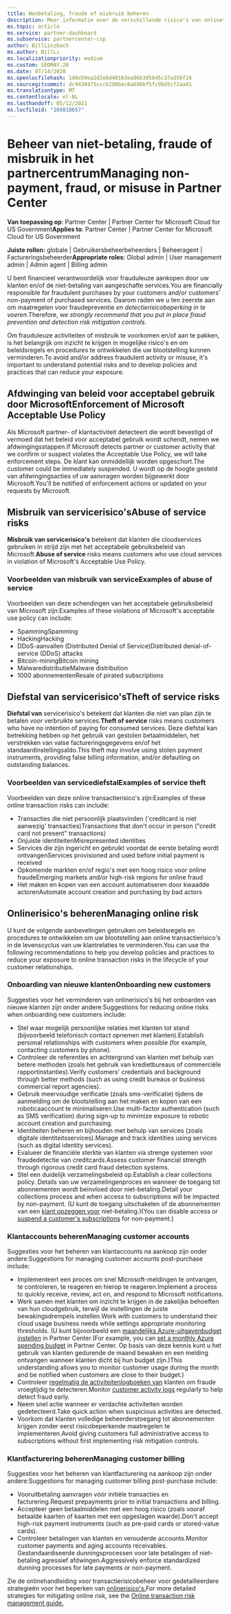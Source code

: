 ```yaml
---
title: Wanbetaling, fraude of misbruik beheren
description: Meer informatie over de verschillende risico's van onlinetransacties en de best practices voor het beheren en beperken van deze risico's in Partner Center.
ms.topic: article
ms.service: partner-dashboard
ms.subservice: partnercenter-csp
author: BillLinzbach
ms.author: BillLi
ms.localizationpriority: medium
ms.custom: SEOMAY.20
ms.date: 07/14/2020
ms.openlocfilehash: 1d8e59ea2d2e8d40163ea06b305845c37a356f16
ms.sourcegitcommit: dc9438475ccc6298bec6a698bf5fc9bd5cf2aa81
ms.translationtype: MT
ms.contentlocale: nl-NL
ms.lasthandoff: 05/12/2021
ms.locfileid: "109818657"
---
```

# <a name="managing-non-payment-fraud-or-misuse-in-partner-center"></a><span data-ttu-id="cd110-103">Beheer van niet-betaling, fraude of misbruik in het partnercentrum</span><span class="sxs-lookup"><span data-stu-id="cd110-103">Managing non-payment, fraud, or misuse in Partner Center</span></span>

<span data-ttu-id="cd110-104">**Van toepassing op**: Partner Center | Partner Center for Microsoft Cloud for US Government</span><span class="sxs-lookup"><span data-stu-id="cd110-104">**Applies to**: Partner Center | Partner Center for Microsoft Cloud for US Government</span></span>

<span data-ttu-id="cd110-105">**Juiste rollen:** globale | Gebruikersbeheerbeheerders | Beheeragent | Factureringsbeheerder</span><span class="sxs-lookup"><span data-stu-id="cd110-105">**Appropriate roles**: Global admin | User management admin | Admin agent | Billing admin</span></span>

<span data-ttu-id="cd110-106">U bent financieel verantwoordelijk voor frauduleuze aankopen door uw klanten en/of de niet-betaling van aangeschafte services.</span><span class="sxs-lookup"><span data-stu-id="cd110-106">You are financially responsible for fraudulent purchases by your customers and/or customers' non-payment of purchased services.</span></span> <span data-ttu-id="cd110-107">Daarom raden we u ten zeerste aan om maatregelen voor fraudepreventie *en detectierisicobeperking in te voeren.*</span><span class="sxs-lookup"><span data-stu-id="cd110-107">Therefore, *we strongly recommend that you put in place fraud prevention and detection risk mitigation controls*.</span></span>

<span data-ttu-id="cd110-108">Om frauduleuze activiteiten of misbruik te voorkomen en/of aan te pakken, is het belangrijk om inzicht te krijgen in mogelijke risico's en om beleidsregels en procedures te ontwikkelen die uw blootstelling kunnen verminderen.</span><span class="sxs-lookup"><span data-stu-id="cd110-108">To avoid and/or address fraudulent activity or misuse, it's important to understand potential risks and to develop policies and practices that can reduce your exposure.</span></span>

## <a name="enforcement-of-microsoft-acceptable-use-policy"></a><span data-ttu-id="cd110-109">Afdwinging van beleid voor acceptabel gebruik door Microsoft</span><span class="sxs-lookup"><span data-stu-id="cd110-109">Enforcement of Microsoft Acceptable Use Policy</span></span>

<span data-ttu-id="cd110-110">Als Microsoft partner- of klantactiviteit detecteert die wordt bevestigd of vermoed dat het beleid voor acceptabel gebruik wordt schendt, nemen we afdwingingsstappen.</span><span class="sxs-lookup"><span data-stu-id="cd110-110">If Microsoft detects partner or customer activity that we confirm or suspect violates the Acceptable Use Policy, we will take enforcement steps.</span></span> <span data-ttu-id="cd110-111">De klant kan onmiddellijk worden opgeschort.</span><span class="sxs-lookup"><span data-stu-id="cd110-111">The customer could be immediately suspended.</span></span> <span data-ttu-id="cd110-112">U wordt op de hoogte gesteld van afdwingingsacties of uw aanvragen worden bijgewerkt door Microsoft.</span><span class="sxs-lookup"><span data-stu-id="cd110-112">You'll be notified of enforcement actions or updated on your requests by Microsoft.</span></span>

## <a name="abuse-of-service-risks"></a><span data-ttu-id="cd110-113">Misbruik van servicerisico's</span><span class="sxs-lookup"><span data-stu-id="cd110-113">Abuse of service risks</span></span>

<span data-ttu-id="cd110-114">**Misbruik van servicerisico's** betekent dat klanten die cloudservices gebruiken in strijd zijn met het acceptabele gebruiksbeleid van Microsoft.</span><span class="sxs-lookup"><span data-stu-id="cd110-114">**Abuse of service** risks means customers who use cloud services in violation of Microsoft's Acceptable Use Policy.</span></span>

### <a name="examples-of-abuse-of-service"></a><span data-ttu-id="cd110-115">Voorbeelden van misbruik van service</span><span class="sxs-lookup"><span data-stu-id="cd110-115">Examples of abuse of service</span></span>

<span data-ttu-id="cd110-116">Voorbeelden van deze schendingen van het acceptabele gebruiksbeleid van Microsoft zijn:</span><span class="sxs-lookup"><span data-stu-id="cd110-116">Examples of these violations of Microsoft's acceptable use policy can include:</span></span>

- <span data-ttu-id="cd110-117">Spamming</span><span class="sxs-lookup"><span data-stu-id="cd110-117">Spamming</span></span>
- <span data-ttu-id="cd110-118">Hacking</span><span class="sxs-lookup"><span data-stu-id="cd110-118">Hacking</span></span>
- <span data-ttu-id="cd110-119">DDoS-aanvallen (Distributed Denial of Service)</span><span class="sxs-lookup"><span data-stu-id="cd110-119">Distributed denial-of-service (DDoS) attacks</span></span>
- <span data-ttu-id="cd110-120">Bitcoin-mining</span><span class="sxs-lookup"><span data-stu-id="cd110-120">Bitcoin mining</span></span>
- <span data-ttu-id="cd110-121">Malwaredistributie</span><span class="sxs-lookup"><span data-stu-id="cd110-121">Malware distribution</span></span>
- <span data-ttu-id="cd110-122">1000 abonnementen</span><span class="sxs-lookup"><span data-stu-id="cd110-122">Resale of pirated subscriptions</span></span>

## <a name="theft-of-service-risks"></a><span data-ttu-id="cd110-123">Diefstal van servicerisico's</span><span class="sxs-lookup"><span data-stu-id="cd110-123">Theft of service risks</span></span>

<span data-ttu-id="cd110-124">**Diefstal van** servicerisico's betekent dat klanten die niet van plan zijn te betalen voor verbruikte services.</span><span class="sxs-lookup"><span data-stu-id="cd110-124">**Theft of service** risks means customers who have no intention of paying for consumed services.</span></span> <span data-ttu-id="cd110-125">Deze diefstal kan betrekking hebben op het gebruik van gestolen betaalmiddelen, het verstrekken van valse factureringsgegevens en/of het standaardinstellingsaldo.</span><span class="sxs-lookup"><span data-stu-id="cd110-125">This theft may involve using stolen payment instruments, providing false billing information, and/or defaulting on outstanding balances.</span></span>

### <a name="examples-of-service-theft"></a><span data-ttu-id="cd110-126">Voorbeelden van servicediefstal</span><span class="sxs-lookup"><span data-stu-id="cd110-126">Examples of service theft</span></span>

<span data-ttu-id="cd110-127">Voorbeelden van deze online transactierisico's zijn:</span><span class="sxs-lookup"><span data-stu-id="cd110-127">Examples of these online transaction risks can include:</span></span>

- <span data-ttu-id="cd110-128">Transacties die niet persoonlijk plaatsvinden ('creditcard is niet aanwezig' transacties)</span><span class="sxs-lookup"><span data-stu-id="cd110-128">Transactions that don't occur in person ("credit card not present" transactions)</span></span>
- <span data-ttu-id="cd110-129">Onjuiste identiteiten</span><span class="sxs-lookup"><span data-stu-id="cd110-129">Misrepresented identities</span></span>
- <span data-ttu-id="cd110-130">Services die zijn ingericht en gebruikt voordat de eerste betaling wordt ontvangen</span><span class="sxs-lookup"><span data-stu-id="cd110-130">Services provisioned and used before initial payment is received</span></span>
- <span data-ttu-id="cd110-131">Opkomende markten en/of regio's met een hoog risico voor online fraude</span><span class="sxs-lookup"><span data-stu-id="cd110-131">Emerging markets and/or high-risk regions for online fraud</span></span>
- <span data-ttu-id="cd110-132">Het maken en kopen van een account automatiseren door kwaadde actoren</span><span class="sxs-lookup"><span data-stu-id="cd110-132">Automate account creation and purchasing by bad actors</span></span>

## <a name="managing-online-risk"></a><span data-ttu-id="cd110-133">Onlinerisico's beheren</span><span class="sxs-lookup"><span data-stu-id="cd110-133">Managing online risk</span></span>

<span data-ttu-id="cd110-134">U kunt de volgende aanbevelingen gebruiken om beleidsregels en procedures te ontwikkelen om uw blootstelling aan online transactierisico's in de levenscyclus van uw klantrelaties te verminderen.</span><span class="sxs-lookup"><span data-stu-id="cd110-134">You can use the following recommendations to help you develop policies and practices to reduce your exposure to online transaction risks in the lifecycle of your customer relationships.</span></span>

### <a name="onboarding-new-customers"></a><span data-ttu-id="cd110-135">Onboarding van nieuwe klanten</span><span class="sxs-lookup"><span data-stu-id="cd110-135">Onboarding new customers</span></span>

<span data-ttu-id="cd110-136">Suggesties voor het verminderen van onlinerisico's bij het onboarden van nieuwe klanten zijn onder andere:</span><span class="sxs-lookup"><span data-stu-id="cd110-136">Suggestions for reducing online risks when onboarding new customers include:</span></span>

- <span data-ttu-id="cd110-137">Stel waar mogelijk persoonlijke relaties met klanten tot stand (bijvoorbeeld telefonisch contact opnemen met klanten).</span><span class="sxs-lookup"><span data-stu-id="cd110-137">Establish personal relationships with customers when possible (for example, contacting customers by phone).</span></span>
- <span data-ttu-id="cd110-138">Controleer de referenties en achtergrond van klanten met behulp van betere methoden (zoals het gebruik van kredietbureaus of commerciële rapportinstanties).</span><span class="sxs-lookup"><span data-stu-id="cd110-138">Verify customers' credentials and background through better methods (such as using credit bureaus or business commercial report agencies).</span></span>
- <span data-ttu-id="cd110-139">Gebruik meervoudige verificatie (zoals sms-verificatie) tijdens de aanmelding om de blootstelling aan het maken en kopen van een roboticaaccount te minimaliseren.</span><span class="sxs-lookup"><span data-stu-id="cd110-139">Use multi-factor authentication (such as SMS verification) during sign-up to minimize exposure to robotic account creation and purchasing.</span></span>
- <span data-ttu-id="cd110-140">Identiteiten beheren en bijhouden met behulp van services (zoals digitale identiteitsservices).</span><span class="sxs-lookup"><span data-stu-id="cd110-140">Manage and track identities using services (such as digital identity services).</span></span>
- <span data-ttu-id="cd110-141">Evalueer de financiële sterkte van klanten via strenge systemen voor fraudedetectie van creditcards.</span><span class="sxs-lookup"><span data-stu-id="cd110-141">Assess customer financial strength through rigorous credit card fraud detection systems.</span></span>
- <span data-ttu-id="cd110-142">Stel een duidelijk verzamelingsbeleid op.</span><span class="sxs-lookup"><span data-stu-id="cd110-142">Establish a clear collections policy.</span></span> <span data-ttu-id="cd110-143">Details van uw verzamelingenproces en wanneer de toegang tot abonnementen wordt beïnvloed door niet-betaling.</span><span class="sxs-lookup"><span data-stu-id="cd110-143">Detail your collections process and when access to subscriptions will be impacted by non-payment.</span></span> <span data-ttu-id="cd110-144">(U kunt de toegang uitschakelen of de abonnementen van een [klant opzeggen voor](create-a-new-subscription.md#suspend-a-subscription) niet-betaling.)</span><span class="sxs-lookup"><span data-stu-id="cd110-144">(You can disable access or [suspend a customer's subscriptions](create-a-new-subscription.md#suspend-a-subscription) for non-payment.)</span></span>

### <a name="managing-customer-accounts"></a><span data-ttu-id="cd110-145">Klantaccounts beheren</span><span class="sxs-lookup"><span data-stu-id="cd110-145">Managing customer accounts</span></span>

<span data-ttu-id="cd110-146">Suggesties voor het beheren van klantaccounts na aankoop zijn onder andere:</span><span class="sxs-lookup"><span data-stu-id="cd110-146">Suggestions for managing customer accounts post-purchase include:</span></span>

- <span data-ttu-id="cd110-147">Implementeert een proces om snel Microsoft-meldingen te ontvangen, te controleren, te reageren en hierop te reageren.</span><span class="sxs-lookup"><span data-stu-id="cd110-147">Implement a process to quickly receive, review, act on, and respond to Microsoft notifications.</span></span>
- <span data-ttu-id="cd110-148">Werk samen met klanten om inzicht te krijgen in de zakelijke behoeften van hun cloudgebruik, terwijl de instellingen de juiste bewakingsdrempels instellen.</span><span class="sxs-lookup"><span data-stu-id="cd110-148">Work with customers to understand their cloud usage business needs while settings appropriate monitoring thresholds.</span></span> <span data-ttu-id="cd110-149">(U kunt bijvoorbeeld een [maandelijks Azure-uitgavenbudget instellen](set-an-azure-spending-budget-for-your-customers.md) in Partner Center.</span><span class="sxs-lookup"><span data-stu-id="cd110-149">(For example, you can [set a monthly Azure spending budget](set-an-azure-spending-budget-for-your-customers.md) in Partner Center.</span></span> <span data-ttu-id="cd110-150">Op basis van deze kennis kunt u het gebruik van klanten gedurende de maand bewaken en een melding ontvangen wanneer klanten dicht bij hun budget zijn.)</span><span class="sxs-lookup"><span data-stu-id="cd110-150">This understanding allows you to monitor customer usage during the month and be notified when customers are close to their budget.)</span></span>
- <span data-ttu-id="cd110-151">Controleer [regelmatig de activiteitenlogboeken van](activity-logs.md) klanten om fraude vroegtijdig te detecteren.</span><span class="sxs-lookup"><span data-stu-id="cd110-151">Monitor [customer activity logs](activity-logs.md) regularly to help detect fraud early.</span></span>
- <span data-ttu-id="cd110-152">Neem snel actie wanneer er verdachte activiteiten worden gedetecteerd.</span><span class="sxs-lookup"><span data-stu-id="cd110-152">Take quick action when suspicious activities are detected.</span></span>
- <span data-ttu-id="cd110-153">Voorkom dat klanten volledige beheerderstoegang tot abonnementen krijgen zonder eerst risicobeperkende maatregelen te implementeren.</span><span class="sxs-lookup"><span data-stu-id="cd110-153">Avoid giving customers full administrative access to subscriptions without first implementing risk mitigation controls.</span></span>

### <a name="managing-customer-billing"></a><span data-ttu-id="cd110-154">Klantfacturering beheren</span><span class="sxs-lookup"><span data-stu-id="cd110-154">Managing customer billing</span></span>

<span data-ttu-id="cd110-155">Suggesties voor het beheren van klantfacturering na aankoop zijn onder andere:</span><span class="sxs-lookup"><span data-stu-id="cd110-155">Suggestions for managing customer billing post-purchase include:</span></span>

- <span data-ttu-id="cd110-156">Vooruitbetaling aanvragen vóór initiële transacties en facturering.</span><span class="sxs-lookup"><span data-stu-id="cd110-156">Request prepayments prior to initial transactions and billing.</span></span>
- <span data-ttu-id="cd110-157">Accepteer geen betaalmiddelen met een hoog risico (zoals vooraf betaalde kaarten of kaarten met een opgeslagen waarde).</span><span class="sxs-lookup"><span data-stu-id="cd110-157">Don't accept high-risk payment instruments (such as pre-paid cards or stored-value cards).</span></span>
- <span data-ttu-id="cd110-158">Controleer betalingen van klanten en verouderde accounts.</span><span class="sxs-lookup"><span data-stu-id="cd110-158">Monitor customer payments and aging accounts receivables.</span></span> <span data-ttu-id="cd110-159">Gestandaardiseerde dunningsprocessen voor late betalingen of niet-betaling agressief afdwingen.</span><span class="sxs-lookup"><span data-stu-id="cd110-159">Aggressively enforce standardized dunning processes for late payments or non-payment.</span></span>

<span data-ttu-id="cd110-160">Zie de onlinehandleiding voor transactierisicobeheer voor gedetailleerdere strategieën voor het beperken van [onlinerisico's.](https://query.prod.cms.rt.microsoft.com/cms/api/am/binary/RE4Bhtt)</span><span class="sxs-lookup"><span data-stu-id="cd110-160">For more detailed strategies for mitigating online risk, see the [Online transaction risk management guide.](https://query.prod.cms.rt.microsoft.com/cms/api/am/binary/RE4Bhtt)</span></span>
